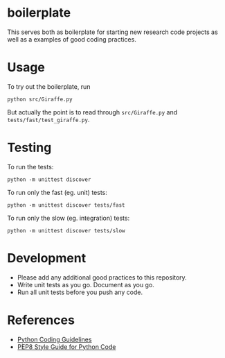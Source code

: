 # boilerplate
This serves both as boilerplate for starting new research code projects as
well as a examples of good coding practices.

Usage
====
To try out the boilerplate, run

    python src/Giraffe.py

But actually the point is to read through `src/Giraffe.py` and
`tests/fast/test_giraffe.py`.
    
Testing
====
To run the tests:

    python -m unittest discover

To run only the fast (eg. unit) tests:

    python -m unittest discover tests/fast

To run only the slow (eg. integration) tests:

    python -m unittest discover tests/slow

Development
====
* Please add any additional good practices to this repository.
* Write unit tests as you go. Document as you go.
* Run all unit tests before you push any code.

References
====
* [Python Coding Guidelines](http://web.archive.org/web/20111010053227/http://jaynes.colorado.edu/PythonGuidelines.html#module_formatting)
* [PEP8 Style Guide for Python Code](https://www.python.org/dev/peps/pep-0008/)
